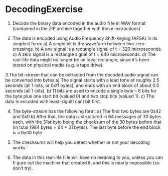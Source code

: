 # DecodingExercise

1. Decode the binary data encoded in the audio fi le in WAV format (contained in the ZIP archive together with these instructions)

2. The data is encoded using Audio Frequency Shift-Keying (AFSK) in its simplest form: 
a) A single bit is the waveform between two zero-crossings.
b) A one signal is a rectangle signal of t = 320 microseconds.
c) A zero signal is a rectangle signal of t = 640 microseconds.
d) The real-life data might no longer be an ideal rectangle, since it’s been stored on physical media (e.g. a tape drive).
  
3.The bit-stream that can be extracted from the decoded audio signal can be converted into bytes 
a) The signal starts with a lead tone of roughly 2.5 seconds (all 1-bits, or 0xff bytes), and ends with an end block of about 0.5 seconds (all 1-bits).
b) 11 bits are used to encode a single byte – 8 bits for the byte plus one start bit (valued 0) and two stop bits (valued 1).
c) The data is encoded with least-signifi cant bit first.
  
4. The byte-stream has the following form:
a) The first two bytes are 0x42 and 0x0
b) After that, the data is structured in 64 messages of 30 bytes each, with the 31st byte being the checksum of the 30 bytes before that (in total 1984 bytes = 64 * 31 bytes). The last byte before the end block is a 0x00 byte.
     
5. The checksums will help you detect whether or not your decoding works

6. The data in this real-life fi le will have no meaning to you, unless you can fi gure out the machine that created it, and this is nearly impossible (so don’t try).
